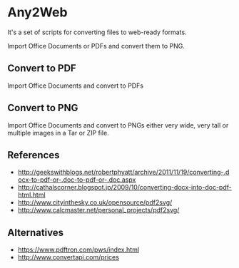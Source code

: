 # Any2Web

It's a set of scripts for converting files to web-ready formats.

Import Office Documents or PDFs and convert them to PNG.

## Convert to PDF

Import Office Documents and convert to PDFs

## Convert to PNG

Import Office Documents and convert to PNGs either very wide, very tall or multiple images in a Tar or ZIP file.

## References

 * http://geekswithblogs.net/robertphyatt/archive/2011/11/19/converting-.docx-to-pdf-or-.doc-to-pdf-or-.doc.aspx
 * http://cathalscorner.blogspot.jp/2009/10/converting-docx-into-doc-pdf-html.html
 * http://www.cityinthesky.co.uk/opensource/pdf2svg/
 * http://www.calcmaster.net/personal_projects/pdf2svg/

## Alternatives

 * https://www.pdftron.com/pws/index.html
 * http://www.convertapi.com/prices

